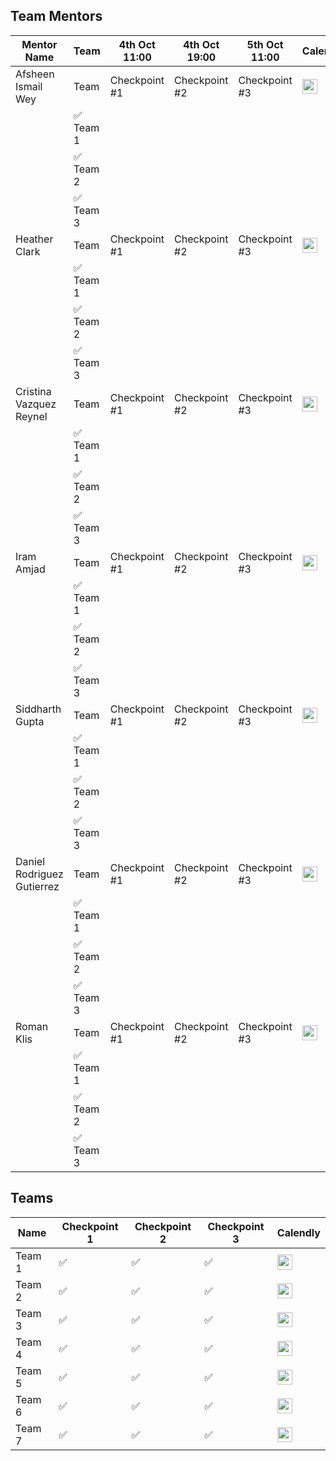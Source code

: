 
## Team Mentors 

| Mentor Name | Team|  4th Oct 11:00 | 4th Oct 19:00 | 5th Oct 11:00 |  Calendly |
|---|---|---|---|---|---|
| Afsheen Ismail Wey | Team  | Checkpoint #1 | Checkpoint #2 | Checkpoint #3 | [<img src="https://cdn-icons-png.flaticon.com/512/747/747310.png" width="24"/>](YOUR_CALENDLY_URL) |
|  | ✅ Team 1 |  |  |  |  |  |
|  | ✅ Team 2 |  |  |  |  |  |
|  | ✅ Team 3 |  |  |  |  |  |
| Heather Clark | Team  | Checkpoint #1 | Checkpoint #2 | Checkpoint #3  | [<img src="https://cdn-icons-png.flaticon.com/512/747/747310.png" width="24"/>](YOUR_CALENDLY_URL) |
|  | ✅ Team 1 |  |  |  |  |  |
|  | ✅ Team 2 |  |  |  |  |  |
|  | ✅ Team 3 |  |  |  |  |  |
| Cristina Vazquez Reynel |Team  | Checkpoint #1 | Checkpoint #2 | Checkpoint #3 | [<img src="https://cdn-icons-png.flaticon.com/512/747/747310.png" width="24"/>](YOUR_CALENDLY_URL) |
|  | ✅ Team 1 |  |  |  |  |  |
|  | ✅ Team 2 |  |  |  |  |  |
|  | ✅ Team 3 |  |  |  |  |  |
| Iram Amjad | Team  | Checkpoint #1 | Checkpoint #2 | Checkpoint #3 |  [<img src="https://cdn-icons-png.flaticon.com/512/747/747310.png" width="24"/>](YOUR_CALENDLY_URL) |
|  | ✅ Team 1 |  |  |  |  |  |
|  | ✅ Team 2 |  |  |  |  |  |
|  | ✅ Team 3 |  |  |  |  |  |
| Siddharth Gupta | Team  | Checkpoint #1 | Checkpoint #2 | Checkpoint #3 |  [<img src="https://cdn-icons-png.flaticon.com/512/747/747310.png" width="24"/>](YOUR_CALENDLY_URL) |
|  | ✅ Team 1 |  |  |  |  |  |
|  | ✅ Team 2 |  |  |  |  |  |
|  | ✅ Team 3 |  |  |  |  |  |
| Daniel Rodriguez Gutierrez | Team  | Checkpoint #1 | Checkpoint #2 | Checkpoint #3| [<img src="https://cdn-icons-png.flaticon.com/512/747/747310.png" width="24"/>](YOUR_CALENDLY_URL) |
|  | ✅ Team 1 |  |  |  |  |  |
|  | ✅ Team 2 |  |  |  |  |  |
|  | ✅ Team 3 |  |  |  |  |  |
| Roman Klis | Team  | Checkpoint #1 | Checkpoint #2 | Checkpoint #3|  [<img src="https://cdn-icons-png.flaticon.com/512/747/747310.png" width="24"/>](YOUR_CALENDLY_URL) |
|  | ✅ Team 1 |  |  |  |  |  |
|  | ✅ Team 2 |  |  |  |  |  |
|  | ✅ Team 3 |  |  |  |  |  |


## Teams

| Name | Checkpoint 1 | Checkpoint 2 | Checkpoint 3 | Calendly |
|---|---|---|---|---|
| Team 1  | ✅  | ✅  | ✅  | [<img src="https://cdn-icons-png.flaticon.com/512/747/747310.png" width="24"/>](YOUR_CALENDLY_URL) |
| Team 2 | ✅  | ✅  | ✅   | [<img src="https://cdn-icons-png.flaticon.com/512/747/747310.png" width="24"/>](YOUR_CALENDLY_URL) |
| Team 3 | ✅  | ✅  | ✅  |  [<img src="https://cdn-icons-png.flaticon.com/512/747/747310.png" width="24"/>](YOUR_CALENDLY_URL) |
| Team 4 | ✅  | ✅  | ✅  |  [<img src="https://cdn-icons-png.flaticon.com/512/747/747310.png" width="24"/>](YOUR_CALENDLY_URL) |
| Team 5 | ✅  | ✅  | ✅  |  [<img src="https://cdn-icons-png.flaticon.com/512/747/747310.png" width="24"/>](YOUR_CALENDLY_URL) |
| Team 6 | ✅  | ✅  | ✅  |   [<img src="https://cdn-icons-png.flaticon.com/512/747/747310.png" width="24"/>](YOUR_CALENDLY_URL) |
| Team 7 | ✅  | ✅  | ✅  |  [<img src="https://cdn-icons-png.flaticon.com/512/747/747310.png" width="24"/>](YOUR_CALENDLY_URL) |
